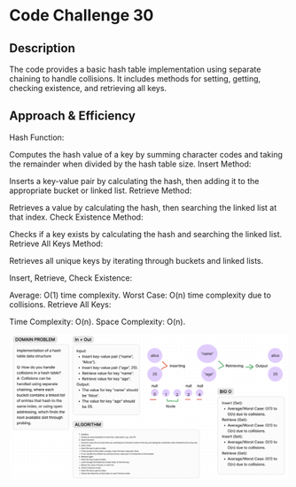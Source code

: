 # Code Challenge 30

## Description

The code provides a basic hash table implementation using separate chaining to handle collisions. It includes methods for setting, getting, checking existence, and retrieving all keys.

## Approach & Efficiency

Hash Function:

Computes the hash value of a key by summing character codes and taking the remainder when divided by the hash table size.
Insert Method:

Inserts a key-value pair by calculating the hash, then adding it to the appropriate bucket or linked list.
Retrieve Method:

Retrieves a value by calculating the hash, then searching the linked list at that index.
Check Existence Method:

Checks if a key exists by calculating the hash and searching the linked list.
Retrieve All Keys Method:

Retrieves all unique keys by iterating through buckets and linked lists.

Insert, Retrieve, Check Existence:

Average: O(1) time complexity.
Worst Case: O(n) time complexity due to collisions.
Retrieve All Keys:

Time Complexity: O(n).
Space Complexity: O(n).

![cc30](./whiteboard.png)
